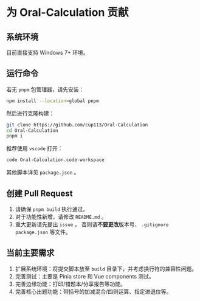 # 为 Oral-Calculation 贡献

## 系统环境

目前直接支持 Windows 7+ 环境。

## 运行命令

若无 `pnpm` 包管理器，请先安装：

```bash
npm install --location=global pnpm
```

然后进行克隆构建：

```bash
git clone https://github.com/cup113/Oral-Calculation
cd Oral-Calculation
pnpm i
```

推荐使用 `vscode` 打开：

```bash
code Oral-Calculation.code-workspace
```

其他脚本详见 `package.json` 。

## 创建 Pull Request

1. 请确保 `pnpm build` 执行通过。
2. 对于功能性新增，请修改 `README.md` 。
3. 重大更新请先提出 `issue` ， 否则请**不要更改**版本号、 `.gitignore` `package.json` 等文件。

## 当前主要需求

1. 扩展系统环境：将提交脚本放至 `build` 目录下，并考虑换行符的兼容性问题。
2. 完善测试：主要是 Pinia store 和 Vue components 测试。
3. 完善边缘功能：打印/错题本/分享报告等功能。
4. 完善核心出题功能：带括号的加减混合/四则运算、指定进退位等。
